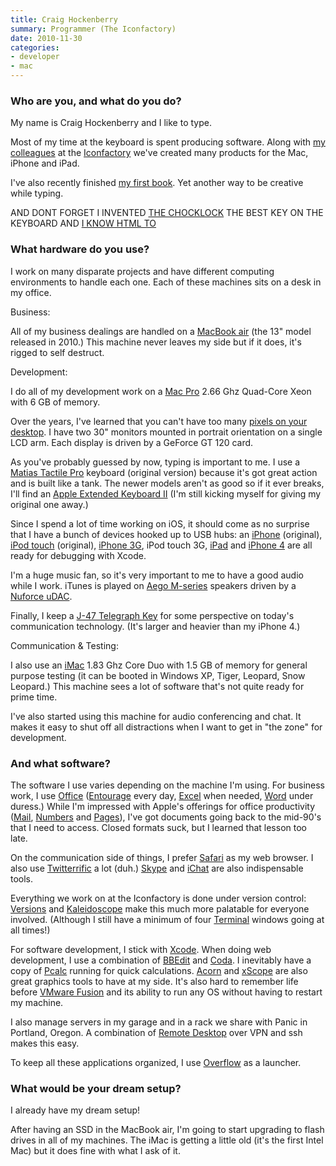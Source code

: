 ```yaml
---
title: Craig Hockenberry
summary: Programmer (The Iconfactory)
date: 2010-11-30
categories:
- developer
- mac
---
```


### Who are you, and what do you do?

My name is Craig Hockenberry and I like to type.

Most of my time at the keyboard is spent producing software. Along with [my colleagues](http://iconfactory.com/home/staff "The staff of the Iconfactory.") at the [Iconfactory](http://iconfactory.com/home "The Iconfactory.") we've created many products for the Mac, iPhone and iPad.

I've also recently finished [my first book](http://appdevmanual.com/ "The website for Craig's book."). Yet another way to be creative while typing.

AND DONT FORGET I INVENTED [THE CHOCKLOCK](http://www.google.com/search?q=chocklock "A Google search for 'chocklock'.") THE BEST KEY ON THE KEYBOARD AND [I KNOW HTML TO](http://shauninman.com/vs/?url=http%3A%2F%2Fchocklock.com "Craig knows HTML.")

### What hardware do you use?

I work on many disparate projects and have different computing environments to handle each one. Each of these machines sits on a desk in my office.

Business:

All of my business dealings are handled on a [MacBook air][macbook-air] (the 13" model released in 2010.) This machine never leaves my side but if it does, it's rigged to self destruct.

Development:

I do all of my development work on a [Mac Pro][mac-pro] 2.66 Ghz Quad-Core Xeon with 6 GB of memory.

Over the years, I've learned that you can't have too many [pixels on your desktop](http://files.iconfactory.net/craig/SixtyInch.jpg "A photo of Craig's screens."). I have two 30" monitors mounted in portrait orientation on a single LCD arm. Each display is driven by a GeForce GT 120 card.

As you've probably guessed by now, typing is important to me. I use a [Matias Tactile Pro][tactile-pro] keyboard (original version) because it's got great action and is built like a tank. The newer models aren't as good so if it ever breaks, I'll find an [Apple Extended Keyboard II][extended-keyboard-ii] (I'm still kicking myself for giving my original one away.)

Since I spend a lot of time working on iOS, it should come as no surprise that I have a bunch of devices hooked up to USB hubs: an [iPhone][] (original), [iPod touch][ipod-touch] (original), [iPhone 3G][iphone-3g], iPod touch 3G, [iPad][] and [iPhone 4][iphone-4] are all ready for debugging with Xcode.

I'm a huge music fan, so it's very important to me to have a good audio while I work. iTunes is played on [Aego M-series][aego-m] speakers driven by a [Nuforce uDAC][icon-udac].

Finally, I keep a [J-47 Telegraph Key](http://k6ix.net/J-37/J47.html "A telegraph key.") for some perspective on today's communication technology. (It's larger and heavier than my iPhone 4.)

Communication & Testing:

I also use an [iMac][] 1.83 Ghz Core Duo with 1.5 GB of memory for general purpose testing (it can be booted in Windows XP, Tiger, Leopard, Snow Leopard.) This machine sees a lot of software that's not quite ready for prime time.

I've also started using this machine for audio conferencing and chat. It makes it easy to shut off all distractions when I want to get in "the zone" for development.

### And what software?

The software I use varies depending on the machine I'm using. For business work, I use [Office][] ([Entourage][] every day, [Excel][] when needed, [Word][] under duress.) While I'm impressed with Apple's offerings for office productivity ([Mail][], [Numbers][] and [Pages][]), I've got documents going back to the mid-90's that I need to access. Closed formats suck, but I learned that lesson too late.

On the communication side of things, I prefer [Safari][] as my web browser. I also use [Twitterrific][] a lot (duh.) [Skype][] and [iChat][] are also indispensable tools.

Everything we work on at the Iconfactory is done under version control: [Versions][] and [Kaleidoscope][] make this much more palatable for everyone involved. (Although I still have a minimum of four [Terminal][] windows going at all times!)

For software development, I stick with [Xcode][]. When doing web development, I use a combination of [BBEdit][] and [Coda][]. I inevitably have a copy of [Pcalc][] running for quick calculations. [Acorn][] and [xScope][] are also great graphics tools to have at my side. It's also hard to remember life before [VMware Fusion][vmware-fusion] and its ability to run any OS without having to restart my machine.

I also manage servers in my garage and in a rack we share with Panic in Portland, Oregon. A combination of [Remote Desktop][remote-desktop] over VPN and ssh makes this easy.

To keep all these applications organized, I use [Overflow][] as a launcher.

### What would be your dream setup?

I already have my dream setup!

After having an SSD in the MacBook air, I'm going to start upgrading to flash drives in all of my machines. The iMac is getting a little old (it's the first Intel Mac) but it does fine with what I ask of it.

[acorn]: https://flyingmeat.com/acorn/ "An image editor for the Mac."
[aego-m]: https://www.macworld.com/article/204192/acoustic_energy_aego_m.html "Computer speakers."
[bbedit]: http://www.barebones.com/products/bbedit/ "A text editor for the Mac."
[coda]: https://panic.com/coda/ "A single-window HTML/web tool for the Mac."
[entourage]: https://en.wikipedia.org/wiki/Microsoft_Entourage "A Mac email client included with Office."
[excel]: https://www.microsoft.com/en-us/microsoft-365/excel "A spreadsheet application."
[extended-keyboard-ii]: https://lowendmac.com/2006/apples-extended-keyboard-ii-sequel-to-a-legend/ "An ADB-based keyboard."
[ichat]: https://en.wikipedia.org/wiki/IChat "An AIM/Jabber client included with Mac OS X."
[icon-udac]: http://web.archive.org/web/20230706201408/https://billstclair.com/udac/ "A USB digital audio converter."
[imac]: https://www.apple.com/imac-24/ "An all-in-one computer."
[ipad]: https://www.apple.com/ipad/ "A tablet device."
[iphone-3g]: https://en.wikipedia.org/wiki/IPhone_3G "A smartphone."
[iphone-4]: https://en.wikipedia.org/wiki/IPhone_4 "A smartphone."
[iphone]: https://en.wikipedia.org/wiki/IPhone_(1st_generation) "A smartphone."
[ipod-touch]: https://support.apple.com/ipod-touch "It's like an iPhone, without the phone bit."
[kaleidoscope]: https://kaleidoscope.app/ "A file and image diff app for the Mac."
[mac-pro]: https://www.apple.com/mac-pro/ "The Intel-based Mac tower computer."
[macbook-air]: https://www.apple.com/macbook-air/ "A very thin laptop."
[mail]: https://en.wikipedia.org/wiki/Mail_(application) "The default Mac OS X mail client."
[numbers]: https://www.apple.com/numbers/ "A spreadsheet application for the Mac."
[office]: https://www.microsoft.com/en-us/microsoft-365 "An office productivity suite."
[overflow]: https://stuntsoftware.com/overflow/ "A dock application launcher."
[pages]: https://www.apple.com/pages/ "A Mac word processor and layout tool from Apple."
[pcalc]: https://pcalc.com/ "A scientific calculator for the Mac."
[remote-desktop]: https://support.apple.com/guide/remote-desktop/welcome/mac "Software for managing a collection of Macs."
[safari]: https://www.apple.com/safari/ "A fast web browser."
[skype]: https://www.skype.com/en/ "Voice and video chat software."
[tactile-pro]: http://www.matias.ca/tactilepro/ "A keyboard with keys like the Apple Extended keyboard."
[terminal]: https://en.wikipedia.org/wiki/Terminal_(OS_X) "A console application included with Mac OS X."
[twitterrific]: https://twitterrific.com/beyond "A Twitter client for the Mac."
[versions]: https://www.versionsapp.com/ "A Subversion client for the Mac."
[vmware-fusion]: http://web.archive.org/web/20221223060906/https://www.vmware.com/products/fusion.html "A PC emulator for the Mac."
[word]: https://www.microsoft.com/en-us/microsoft-365/word "A document editor."
[xcode]: https://en.wikipedia.org/wiki/Xcode "An IDE for Mac developers."
[xscope]: https://xscopeapp.com/ "A Mac tool for on-screen measuring and aligning."
